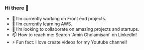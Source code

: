 ### Hi there 👋


- 🔭 I’m currently working on Front end projects.
- 🌱 I’m currently learning AWS.
- 👯 I’m looking to collaborate on amazing projects and startups. 
- 📫 How to reach me: Search 'Amin Gholamisani' on LinkedIn!
- ⚡ Fun fact: I love create videos for my Youtube channel!
